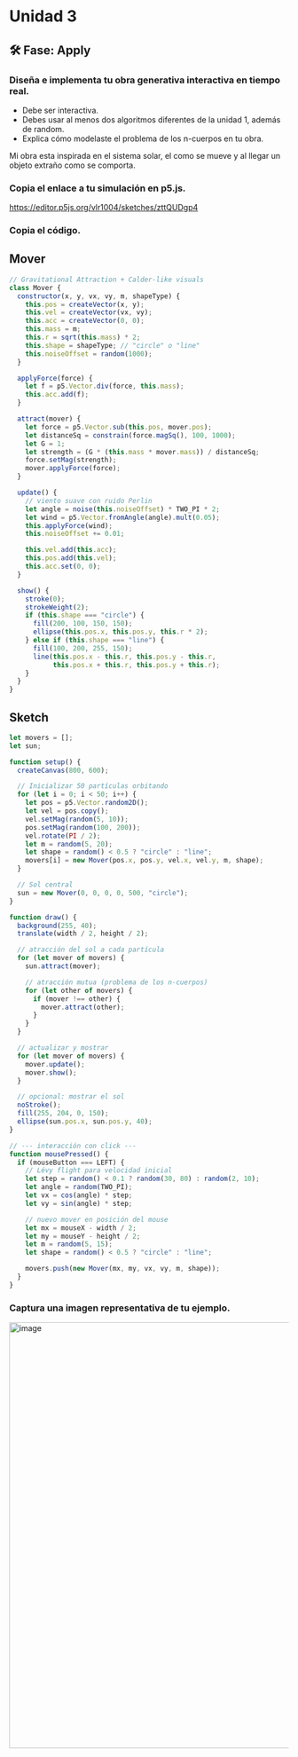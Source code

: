 # Unidad 3


## 🛠 Fase: Apply

### Diseña e implementa tu obra generativa interactiva en tiempo real.

- Debe ser interactiva.
- Debes usar al menos dos algoritmos diferentes de la unidad 1, además de random.
- Explica cómo modelaste el problema de los n-cuerpos en tu obra.

Mi obra esta inspirada en el sistema solar, el como se mueve y al llegar un objeto extraño como se comporta. 

### Copia el enlace a tu simulación en p5.js.

https://editor.p5js.org/vlr1004/sketches/zttQUDgp4

### Copia el código.
## Mover

``` js
// Gravitational Attraction + Calder-like visuals
class Mover {
  constructor(x, y, vx, vy, m, shapeType) {
    this.pos = createVector(x, y);
    this.vel = createVector(vx, vy);
    this.acc = createVector(0, 0);
    this.mass = m;
    this.r = sqrt(this.mass) * 2;
    this.shape = shapeType; // "circle" o "line"
    this.noiseOffset = random(1000);
  }

  applyForce(force) {
    let f = p5.Vector.div(force, this.mass);
    this.acc.add(f);
  }

  attract(mover) {
    let force = p5.Vector.sub(this.pos, mover.pos);
    let distanceSq = constrain(force.magSq(), 100, 1000);
    let G = 1;
    let strength = (G * (this.mass * mover.mass)) / distanceSq;
    force.setMag(strength);
    mover.applyForce(force);
  }

  update() {
    // viento suave con ruido Perlin
    let angle = noise(this.noiseOffset) * TWO_PI * 2;
    let wind = p5.Vector.fromAngle(angle).mult(0.05);
    this.applyForce(wind);
    this.noiseOffset += 0.01;

    this.vel.add(this.acc);
    this.pos.add(this.vel);
    this.acc.set(0, 0);
  }

  show() {
    stroke(0);
    strokeWeight(2);
    if (this.shape === "circle") {
      fill(200, 100, 150, 150);
      ellipse(this.pos.x, this.pos.y, this.r * 2);
    } else if (this.shape === "line") {
      fill(100, 200, 255, 150);
      line(this.pos.x - this.r, this.pos.y - this.r,
           this.pos.x + this.r, this.pos.y + this.r);
    }
  }
}

```

## Sketch

``` js
let movers = [];
let sun;

function setup() {
  createCanvas(800, 600);

  // Inicializar 50 partículas orbitando
  for (let i = 0; i < 50; i++) {
    let pos = p5.Vector.random2D();
    let vel = pos.copy();
    vel.setMag(random(5, 10));
    pos.setMag(random(100, 200));
    vel.rotate(PI / 2);
    let m = random(5, 20);
    let shape = random() < 0.5 ? "circle" : "line";
    movers[i] = new Mover(pos.x, pos.y, vel.x, vel.y, m, shape);
  }

  // Sol central
  sun = new Mover(0, 0, 0, 0, 500, "circle");
}

function draw() {
  background(255, 40);
  translate(width / 2, height / 2);

  // atracción del sol a cada partícula
  for (let mover of movers) {
    sun.attract(mover);

    // atracción mutua (problema de los n-cuerpos)
    for (let other of movers) {
      if (mover !== other) {
        mover.attract(other);
      }
    }
  }

  // actualizar y mostrar
  for (let mover of movers) {
    mover.update();
    mover.show();
  }

  // opcional: mostrar el sol
  noStroke();
  fill(255, 204, 0, 150);
  ellipse(sun.pos.x, sun.pos.y, 40);
}

// --- interacción con click ---
function mousePressed() {
  if (mouseButton === LEFT) {
    // Lévy flight para velocidad inicial
    let step = random() < 0.1 ? random(30, 80) : random(2, 10);
    let angle = random(TWO_PI);
    let vx = cos(angle) * step;
    let vy = sin(angle) * step;

    // nuevo mover en posición del mouse
    let mx = mouseX - width / 2;
    let my = mouseY - height / 2;
    let m = random(5, 15);
    let shape = random() < 0.5 ? "circle" : "line";

    movers.push(new Mover(mx, my, vx, vy, m, shape));
  }
}

```

### Captura una imagen representativa de tu ejemplo.
<img width="1005" height="768" alt="image" src="https://github.com/user-attachments/assets/710fc3fb-3b27-46d9-a2a7-868cb30239d5" />


